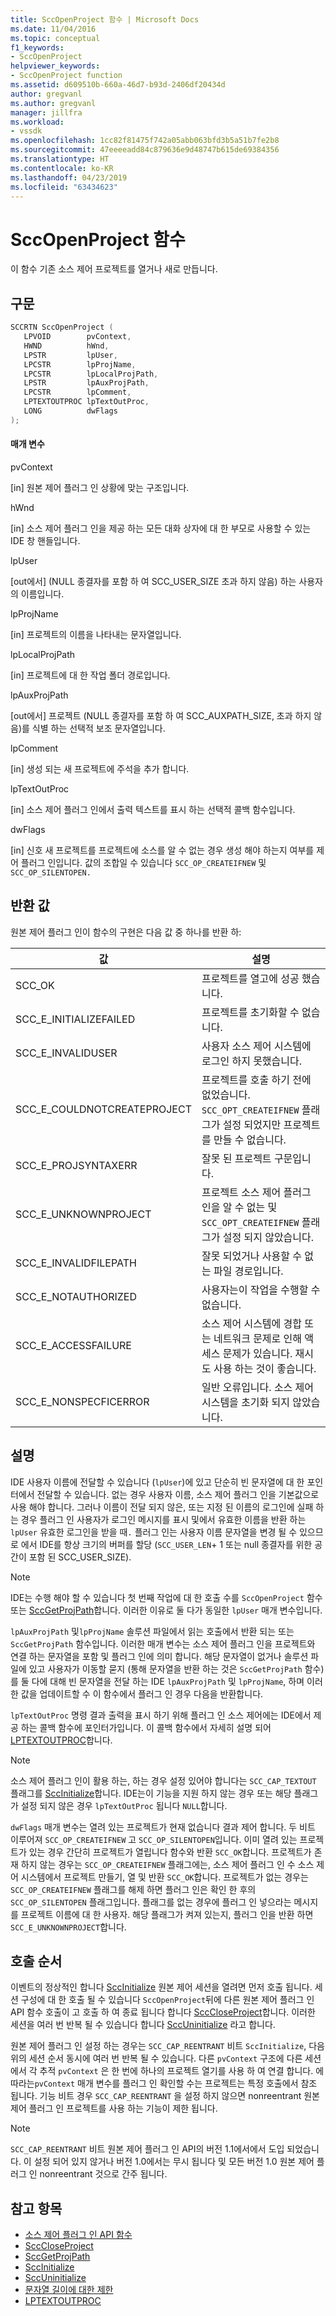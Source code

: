 ```yaml
---
title: SccOpenProject 함수 | Microsoft Docs
ms.date: 11/04/2016
ms.topic: conceptual
f1_keywords:
- SccOpenProject
helpviewer_keywords:
- SccOpenProject function
ms.assetid: d609510b-660a-46d7-b93d-2406df20434d
author: gregvanl
ms.author: gregvanl
manager: jillfra
ms.workload:
- vssdk
ms.openlocfilehash: 1cc82f81475f742a05abb063bfd3b5a51b7fe2b8
ms.sourcegitcommit: 47eeeeadd84c879636e9d48747b615de69384356
ms.translationtype: HT
ms.contentlocale: ko-KR
ms.lasthandoff: 04/23/2019
ms.locfileid: "63434623"
---
```

# <a name="sccopenproject-function"></a>SccOpenProject 함수
이 함수 기존 소스 제어 프로젝트를 열거나 새로 만듭니다.

## <a name="syntax"></a>구문

```cpp
SCCRTN SccOpenProject (
   LPVOID        pvContext,
   HWND          hWnd,
   LPSTR         lpUser,
   LPCSTR        lpProjName,
   LPCSTR        lpLocalProjPath,
   LPSTR         lpAuxProjPath,
   LPCSTR        lpComment,
   LPTEXTOUTPROC lpTextOutProc,
   LONG          dwFlags
);
```

#### <a name="parameters"></a>매개 변수
 pvContext

[in] 원본 제어 플러그 인 상황에 맞는 구조입니다.

 hWnd

[in] 소스 제어 플러그 인을 제공 하는 모든 대화 상자에 대 한 부모로 사용할 수 있는 IDE 창 핸들입니다.

 lpUser

[out에서] \(NULL 종결자를 포함 하 여 SCC_USER_SIZE 초과 하지 않음) 하는 사용자의 이름입니다.

 lpProjName

[in] 프로젝트의 이름을 나타내는 문자열입니다.

 lpLocalProjPath

[in] 프로젝트에 대 한 작업 폴더 경로입니다.

 lpAuxProjPath

[out에서] 프로젝트 (NULL 종결자를 포함 하 여 SCC_AUXPATH_SIZE, 초과 하지 않음)를 식별 하는 선택적 보조 문자열입니다.

 lpComment

[in] 생성 되는 새 프로젝트에 주석을 추가 합니다.

 lpTextOutProc

[in] 소스 제어 플러그 인에서 출력 텍스트를 표시 하는 선택적 콜백 함수입니다.

 dwFlags

[in] 신호 새 프로젝트를 프로젝트에 소스를 알 수 없는 경우 생성 해야 하는지 여부를 제어 플러그 인입니다. 값의 조합일 수 있습니다 `SCC_OP_CREATEIFNEW` 및 `SCC_OP_SILENTOPEN.`

## <a name="return-value"></a>반환 값
 원본 제어 플러그 인이 함수의 구현은 다음 값 중 하나를 반환 하:

|값|설명|
|-----------|-----------------|
|SCC_OK|프로젝트를 열고에 성공 했습니다.|
|SCC_E_INITIALIZEFAILED|프로젝트를 초기화할 수 없습니다.|
|SCC_E_INVALIDUSER|사용자 소스 제어 시스템에 로그인 하지 못했습니다.|
|SCC_E_COULDNOTCREATEPROJECT|프로젝트를 호출 하기 전에 없었습니다.  `SCC_OPT_CREATEIFNEW` 플래그가 설정 되었지만 프로젝트를 만들 수 없습니다.|
|SCC_E_PROJSYNTAXERR|잘못 된 프로젝트 구문입니다.|
|SCC_E_UNKNOWNPROJECT|프로젝트 소스 제어 플러그 인을 알 수 없는 및 `SCC_OPT_CREATEIFNEW` 플래그가 설정 되지 않았습니다.|
|SCC_E_INVALIDFILEPATH|잘못 되었거나 사용할 수 없는 파일 경로입니다.|
|SCC_E_NOTAUTHORIZED|사용자는이 작업을 수행할 수 없습니다.|
|SCC_E_ACCESSFAILURE|소스 제어 시스템에 경합 또는 네트워크 문제로 인해 액세스 문제가 있습니다. 재시도 사용 하는 것이 좋습니다.|
|SCC_E_NONSPECFICERROR|일반 오류입니다. 소스 제어 시스템을 초기화 되지 않았습니다.|

## <a name="remarks"></a>설명
 IDE 사용자 이름에 전달할 수 있습니다 (`lpUser`)에 있고 단순히 빈 문자열에 대 한 포인터에서 전달할 수 있습니다. 없는 경우 사용자 이름, 소스 제어 플러그 인을 기본값으로 사용 해야 합니다. 그러나 이름이 전달 되지 않은, 또는 지정 된 이름의 로그인에 실패 하는 경우 플러그 인 사용자가 로그인 메시지를 표시 및에서 유효한 이름을 반환 하는 `lpUser` 유효한 로그인을 받을 때`.` 플러그 인는 사용자 이름 문자열을 변경 될 수 있으므로 에서 IDE를 항상 크기의 버퍼를 할당 (`SCC_USER_LEN`+ 1 또는 null 종결자를 위한 공간이 포함 된 SCC_USER_SIZE).

> [!NOTE]
> IDE는 수행 해야 할 수 있습니다 첫 번째 작업에 대 한 호출 수를 `SccOpenProject` 함수 또는 [SccGetProjPath](../extensibility/sccgetprojpath-function.md)합니다. 이러한 이유로 둘 다가 동일한 `lpUser` 매개 변수입니다.

 `lpAuxProjPath` 및`lpProjName` 솔루션 파일에서 읽는 호출에서 반환 되는 또는 `SccGetProjPath` 함수입니다. 이러한 매개 변수는 소스 제어 플러그 인을 프로젝트와 연결 하는 문자열을 포함 및 플러그 인에 의미 합니다. 해당 문자열이 없거나 솔루션 파일에 있고 사용자가 이동할 묻지 (통해 문자열을 반환 하는 것은 `SccGetProjPath` 함수)를 둘 다에 대해 빈 문자열을 전달 하는 IDE `lpAuxProjPath` 및 `lpProjName`, 하며 이러한 값을 업데이트할 수 이 함수에서 플러그 인 경우 다음을 반환합니다.

 `lpTextOutProc` 명령 결과 출력을 표시 하기 위해 플러그 인 소스 제어에는 IDE에서 제공 하는 콜백 함수에 포인터가입니다. 이 콜백 함수에서 자세히 설명 되어 [LPTEXTOUTPROC](../extensibility/lptextoutproc.md)합니다.

> [!NOTE]
> 소스 제어 플러그 인이 활용 하는, 하는 경우 설정 있어야 합니다는 `SCC_CAP_TEXTOUT` 플래그를 [SccInitialize](../extensibility/sccinitialize-function.md)합니다. IDE는이 기능을 지원 하지 않는 경우 또는 해당 플래그가 설정 되지 않은 경우 `lpTextOutProc` 됩니다 `NULL`합니다.

 `dwFlags` 매개 변수는 열려 있는 프로젝트가 현재 없습니다 결과 제어 합니다. 두 비트 이루어져 `SCC_OP_CREATEIFNEW` 고 `SCC_OP_SILENTOPEN`입니다. 이미 열려 있는 프로젝트가 있는 경우 간단히 프로젝트가 열립니다 함수와 반환 `SCC_OK`합니다. 프로젝트가 존재 하지 않는 경우는 `SCC_OP_CREATEIFNEW` 플래그에는, 소스 제어 플러그 인 수 소스 제어 시스템에서 프로젝트 만들기, 열 및 반환 `SCC_OK`합니다. 프로젝트가 없는 경우는 `SCC_OP_CREATEIFNEW` 플래그를 해제 하면 플러그 인은 확인 한 후의 `SCC_OP_SILENTOPEN` 플래그입니다. 플래그를 없는 경우에 플러그 인 넣으라는 메시지를 프로젝트 이름에 대 한 사용자. 해당 플래그가 켜져 있는지, 플러그 인을 반환 하면 `SCC_E_UNKNOWNPROJECT`합니다.

## <a name="calling-order"></a>호출 순서
 이벤트의 정상적인 합니다 [SccInitialize](../extensibility/sccinitialize-function.md) 원본 제어 세션을 열려면 먼저 호출 됩니다. 세션 구성에 대 한 호출 될 수 있습니다 `SccOpenProject`뒤에 다른 원본 제어 플러그 인 API 함수 호출이 고 호출 하 여 종료 됩니다 합니다 [SccCloseProject](../extensibility/scccloseproject-function.md)합니다. 이러한 세션을 여러 번 반복 될 수 있습니다 합니다 [SccUninitialize](../extensibility/sccuninitialize-function.md) 라고 합니다.

 원본 제어 플러그 인 설정 하는 경우는 `SCC_CAP_REENTRANT` 비트 `SccInitialize`, 다음 위의 세션 순서 동시에 여러 번 반복 될 수 있습니다. 다른 `pvContext` 구조에 다른 세션에서 각 추적 `pvContext` 은 한 번에 하나의 프로젝트 열기를 사용 하 여 연결 합니다. 에 따라는`pvContext` 매개 변수를 플러그 인 확인할 수는 프로젝트는 특정 호출에서 참조 됩니다. 기능 비트 경우 `SCC_CAP_REENTRANT` 을 설정 하지 않으면 nonreentrant 원본 제어 플러그 인 프로젝트를 사용 하는 기능이 제한 됩니다.

> [!NOTE]
> `SCC_CAP_REENTRANT` 비트 원본 제어 플러그 인 API의 버전 1.1에서에서 도입 되었습니다. 이 설정 되어 있지 않거나 버전 1.0에서는 무시 됩니다 및 모든 버전 1.0 원본 제어 플러그 인 nonreentrant 것으로 간주 됩니다.

## <a name="see-also"></a>참고 항목
- [소스 제어 플러그 인 API 함수](../extensibility/source-control-plug-in-api-functions.md)
- [SccCloseProject](../extensibility/scccloseproject-function.md)
- [SccGetProjPath](../extensibility/sccgetprojpath-function.md)
- [SccInitialize](../extensibility/sccinitialize-function.md)
- [SccUninitialize](../extensibility/sccuninitialize-function.md)
- [문자열 길이에 대한 제한](../extensibility/restrictions-on-string-lengths.md)
- [LPTEXTOUTPROC](../extensibility/lptextoutproc.md)